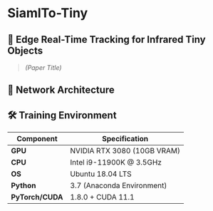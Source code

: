 # SiamlTo-Tiny

## 📄 **Edge Real-Time Tracking for Infrared Tiny Objects**
> *(Paper Title)*

## 🧠 Network Architecture


## 🛠️ Training Environment  
| Component             | Specification               |
|------------------|-------------------------------|
| **GPU**          | NVIDIA RTX 3080 (10GB VRAM)   |
| **CPU**          | Intel i9-11900K @ 3.5GHz      |
| **OS**      | Ubuntu 18.04 LTS              |
| **Python**       | 3.7 (Anaconda Environment)   |
| **PyTorch/CUDA** | 1.8.0 + CUDA 11.1             |
